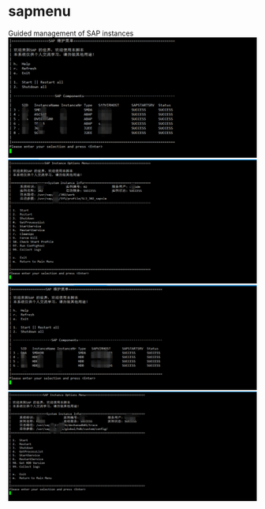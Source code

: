 # sapmenu
Guided management of SAP instances
<img src="1.png" />
<img src="2.png" />
<img src="3.png" />
<img src="4.png" />
